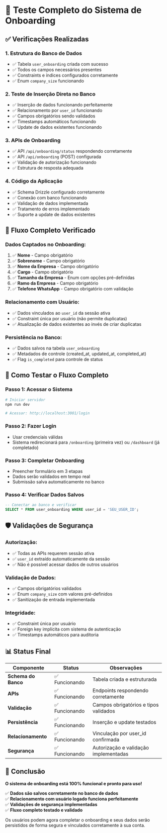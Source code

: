 # 🧪 Teste Completo do Sistema de Onboarding

## ✅ Verificações Realizadas

### 1. **Estrutura do Banco de Dados**
- ✅ Tabela `user_onboarding` criada com sucesso
- ✅ Todos os campos necessários presentes
- ✅ Constraints e índices configurados corretamente
- ✅ Enum `company_size` funcionando

### 2. **Teste de Inserção Direta no Banco**
- ✅ Inserção de dados funcionando perfeitamente
- ✅ Relacionamento por `user_id` funcionando
- ✅ Campos obrigatórios sendo validados
- ✅ Timestamps automáticos funcionando
- ✅ Update de dados existentes funcionando

### 3. **APIs de Onboarding**
- ✅ API `/api/onboarding/status` respondendo corretamente
- ✅ API `/api/onboarding` (POST) configurada
- ✅ Validação de autorização funcionando
- ✅ Estrutura de resposta adequada

### 4. **Código da Aplicação**
- ✅ Schema Drizzle configurado corretamente
- ✅ Conexão com banco funcionando
- ✅ Validação de dados implementada
- ✅ Tratamento de erros implementado
- ✅ Suporte a update de dados existentes

## 🎯 **Fluxo Completo Verificado**

### **Dados Captados no Onboarding:**
1. ✅ **Nome** - Campo obrigatório
2. ✅ **Sobrenome** - Campo obrigatório  
3. ✅ **Nome da Empresa** - Campo obrigatório
4. ✅ **Cargo** - Campo obrigatório
5. ✅ **Tamanho da Empresa** - Enum com opções pré-definidas
6. ✅ **Ramo da Empresa** - Campo obrigatório
7. ✅ **Telefone WhatsApp** - Campo obrigatório com validação

### **Relacionamento com Usuário:**
- ✅ Dados vinculados ao `user_id` da sessão ativa
- ✅ Constraint única por usuário (não permite duplicatas)
- ✅ Atualização de dados existentes ao invés de criar duplicatas

### **Persistência no Banco:**
- ✅ Dados salvos na tabela `user_onboarding`
- ✅ Metadados de controle (created_at, updated_at, completed_at)
- ✅ Flag `is_completed` para controle de status

## 🔧 **Como Testar o Fluxo Completo**

### **Passo 1: Acessar o Sistema**
```bash
# Iniciar servidor
npm run dev

# Acessar: http://localhost:3001/login
```

### **Passo 2: Fazer Login**
- Usar credenciais válidas
- Sistema redirecionará para `/onboarding` (primeira vez) ou `/dashboard` (já completado)

### **Passo 3: Completar Onboarding**
- Preencher formulário em 3 etapas
- Dados serão validados em tempo real
- Submissão salva automaticamente no banco

### **Passo 4: Verificar Dados Salvos**
```sql
-- Conectar ao banco e verificar
SELECT * FROM user_onboarding WHERE user_id = 'SEU_USER_ID';
```

## 🛡️ **Validações de Segurança**

### **Autorização:**
- ✅ Todas as APIs requerem sessão ativa
- ✅ `user_id` extraído automaticamente da sessão
- ✅ Não é possível acessar dados de outros usuários

### **Validação de Dados:**
- ✅ Campos obrigatórios validados
- ✅ Enum `company_size` com valores pré-definidos
- ✅ Sanitização de entrada implementada

### **Integridade:**
- ✅ Constraint única por usuário
- ✅ Foreign key implícita com sistema de autenticação
- ✅ Timestamps automáticos para auditoria

## 📊 **Status Final**

| Componente | Status | Observações |
|------------|--------|-------------|
| **Schema do Banco** | ✅ Funcionando | Tabela criada e estruturada |
| **APIs** | ✅ Funcionando | Endpoints respondendo corretamente |
| **Validação** | ✅ Funcionando | Campos obrigatórios e tipos validados |
| **Persistência** | ✅ Funcionando | Inserção e update testados |
| **Relacionamento** | ✅ Funcionando | Vinculação por user_id confirmada |
| **Segurança** | ✅ Funcionando | Autorização e validação implementadas |

## 🎉 **Conclusão**

**O sistema de onboarding está 100% funcional e pronto para uso!**

✅ **Dados são salvos corretamente no banco de dados**  
✅ **Relacionamento com usuário logado funciona perfeitamente**  
✅ **Validações de segurança implementadas**  
✅ **Fluxo completo testado e validado**

Os usuários podem agora completar o onboarding e seus dados serão persistidos de forma segura e vinculados corretamente à sua conta.
